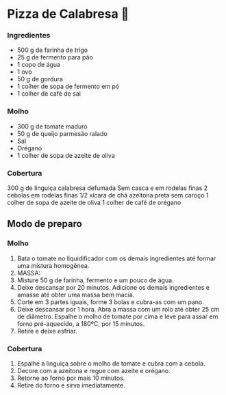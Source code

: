 #	Pizza de Calabresa 🍕

### Ingredientes 

- 500 g de farinha de trigo
- 25 g de fermento para pão
- 1 copo de água
- 1 ovo
- 50 g de gordura
- 1 colher de sopa de fermento em pó
- 1 colher de café de sal

### Molho

- 300 g de tomate maduro
- 50 g de queijo parmesão ralado
- Sal
- Orégano
- 1 colher de sopa de azeite de oliva

### Cobertura

300 g de linguiça calabresa defumada
Sem casca e em rodelas finas
2 cebolas em rodelas finas
1/2 xícara de chá azeitona preta sem caroço
1 colher de sopa de azeite de oliva
1 colher de café de orégano

## Modo de preparo

### Molho

1. Bata o tomate no liquidificador com os demais ingredientes até formar uma mistura homogênea.
2. MASSA:
3. Misture 50 g de farinha, fermento e um pouco de água.
4. Deixe descansar por 20 minutos. Adicione os demais ingredientes e amasse até obter uma massa bem macia.
5. Corte em 3 partes iguais, forme 3 bolas e cubra-as com um pano.
6. Deixe descansar por 1 hora. Abra a massa com um rolo até obter 25 cm de diâmetro. Espalhe o molho de tomate por cima e leve para assar em forno pré-aquecido, a 180ºC, por 15 minutos.
7. Retire e deixe esfriar.

### Cobertura

1. Espalhe a linguiça sobre o molho de tomate e cubra com a cebola.
2. Decore com a azeitona e regue com azeite e orégano.
3. Retorne ao forno por mais 10 minutos.
4. Retire do forno e sirva imediatamente.

